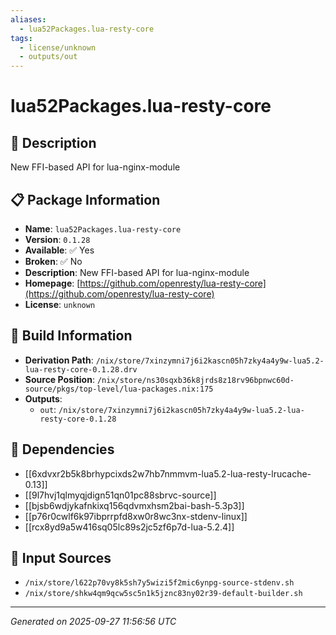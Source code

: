 ```yaml
---
aliases:
  - lua52Packages.lua-resty-core
tags:
  - license/unknown
  - outputs/out
---
```


# lua52Packages.lua-resty-core

## 📝 Description

New FFI-based API for lua-nginx-module

## 📋 Package Information

- **Name**: `lua52Packages.lua-resty-core`
- **Version**: `0.1.28`
- **Available**: ✅ Yes
- **Broken**: ✅ No
- **Description**: New FFI-based API for lua-nginx-module
- **Homepage**: [https://github.com/openresty/lua-resty-core](https://github.com/openresty/lua-resty-core)
- **License**: `unknown`

## 🔧 Build Information

- **Derivation Path**: `/nix/store/7xinzymni7j6i2kascn05h7zky4a4y9w-lua5.2-lua-resty-core-0.1.28.drv`
- **Source Position**: `/nix/store/ns30sqxb36k8jrds8z18rv96bpnwc60d-source/pkgs/top-level/lua-packages.nix:175`
- **Outputs**:
  - `out`:  `/nix/store/7xinzymni7j6i2kascn05h7zky4a4y9w-lua5.2-lua-resty-core-0.1.28`

## 🔗 Dependencies

- [[6xdvxr2b5k8brhypcixds2w7hb7nmmvm-lua5.2-lua-resty-lrucache-0.13]]
- [[9l7hvj1qlmyqjdign51qn01pc88sbrvc-source]]
- [[bjsb6wdjykafnkixq156qdvmxhsm2bai-bash-5.3p3]]
- [[p76r0cwlf6k97ibprrpfd8xw0r8wc3nx-stdenv-linux]]
- [[rcx8yd9a5w416sq05lc89s2jc5zf6p7d-lua-5.2.4]]

## 📁 Input Sources

- `/nix/store/l622p70vy8k5sh7y5wizi5f2mic6ynpg-source-stdenv.sh`
- `/nix/store/shkw4qm9qcw5sc5n1k5jznc83ny02r39-default-builder.sh`

---
*Generated on 2025-09-27 11:56:56 UTC*
